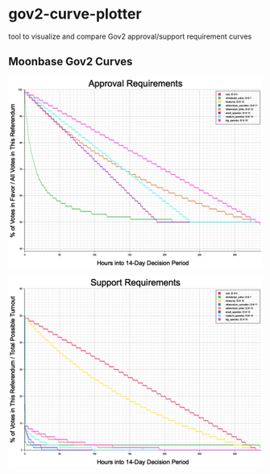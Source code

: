 # gov2-curve-plotter

tool to visualize and compare Gov2 approval/support requirement curves

## Moonbase Gov2 Curves

![Moonbase Approval Curves](./plots/Approvals%20Hour.png)

![Moonbase Support Curves](./plots/Supports%20Hour.png)
